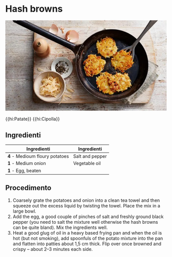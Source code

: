 # Hash browns

![](img/Hashbrowns.webp)

{{hi:Patate}}
{{hi:Cipolla}}

## Ingredienti

| Ingredienti                  | Ingredienti             |
| ---------------------------- | ----------------------- |
| **4** - Medioum floury potatoes | Salt and pepper |
| **1** - Medium onion | Vegetable oil |
| **1** - Egg, beaten | |

## Procedimento

1. Coarsely grate the potatoes and onion into a clean tea towel and then squeeze out the excess liquid by twisting the towel. Place the mix in a large bowl.
1. Add the egg, a good couple of pinches of salt and freshly ground black pepper (you need to salt the mixture well otherwise the hash browns can be quite bland). Mix the ingredients well.
1. Heat a good glug of oil in a heavy based frying pan and when the oil is hot (but not smoking), add spoonfuls of the potato mixture into the pan and flatten into patties about 1,5 cm thick. Flip over once browned and crispy – about 2–3 minutes each side.
